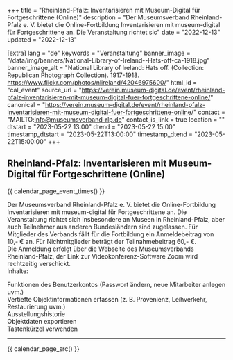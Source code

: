 +++
title = "Rheinland-Pfalz: Inventarisieren mit Museum-Digital für Fortgeschrittene (Online)"
description = "Der Museumsverband Rheinland-Pfalz e. V. bietet die Online-Fortbildung Inventarisieren mit museum-digital für Fortgeschrittene an. Die Veranstaltung richtet sic"
date = "2022-12-13"
updated = "2022-12-13"

[extra]
lang = "de"
keywords = "Veranstaltung"
banner_image = "/data/img/banners/National-Library-of-Ireland--Hats-off-ca-1918.jpg"
banner_image_alt = "National Library of Ireland:  Hats off. (Collection: Republican Photograph Collection). 1917-1918. https://www.flickr.com/photos/nlireland/42046975600/"
html_id = "cal_event"
source_url = "https://verein.museum-digital.de/event/rheinland-pfalz-inventarisieren-mit-museum-digital-fuer-fortgeschrittene-online/"
canonical = "https://verein.museum-digital.de/event/rheinland-pfalz-inventarisieren-mit-museum-digital-fuer-fortgeschrittene-online/"
contact = "MAILTO:info@museumsverband-rlp.de"
contact_is_link = true
location = ""
dtstart = "2023-05-22 13:00"
dtend = "2023-05-22 15:00"
timestamp_dtstart = "2023-05-22T13:00:00"
timestamp_dtend = "2023-05-22T15:00:00"
+++

## Rheinland-Pfalz: Inventarisieren mit Museum-Digital für Fortgeschrittene (Online)

{{ calendar_page_event_times() }}

Der Museumsverband Rheinland-Pfalz e. V. bietet die Online-Fortbildung Inventarisieren mit museum-digital für Fortgeschrittene an. Die Veranstaltung richtet sich insbesondere an Museen in Rheinland-Pfalz, aber auch Teilnehmer aus anderen Bundesländern sind zugelassen. Für Mitglieder des Verbands fällt für die Fortbildung ein Anmeldebeitrag von 10,- € an. Für Nichtmitglieder beträgt der Teilnahmebeitrag 60,- €. <br />
Die Anmeldung erfolgt über die Webseite des Museumsverbands Rheinland-Pfalz, der Link zur Videokonferenz-Software Zoom wird rechtzeitig verschickt. <br />
Inhalte: 

Funktionen des Benutzerkontos (Passwort ändern, neue Mitarbeiter anlegen uvm.)<br />
Vertiefte Objektinformationen erfassen (z. B. Provenienz, Leihverkehr, Restaurierung uvm.)<br />
Ausstellungshistorie<br />
Objektdaten exportieren<br />
Tastenkürzel verwenden

----

{{ calendar_page_src() }}